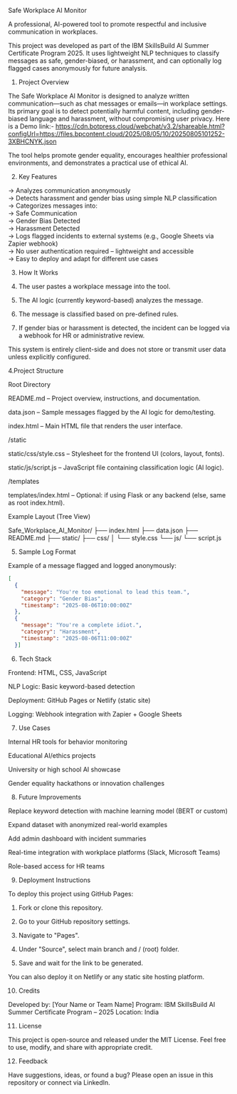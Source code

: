   Safe Workplace AI Monitor

A professional, AI-powered tool to promote respectful and inclusive communication in workplaces.

This project was developed as part of the IBM SkillsBuild AI Summer Certificate Program 2025. It uses lightweight NLP techniques to classify messages as safe, gender-biased, or harassment, and can optionally log flagged cases anonymously for future analysis.


1. Project Overview

The Safe Workplace AI Monitor is designed to analyze written communication—such as chat messages or emails—in workplace settings. Its primary goal is to detect potentially harmful content, including gender-biased language and harassment, without compromising user privacy.
Here is a Demo link:- https://cdn.botpress.cloud/webchat/v3.2/shareable.html?configUrl=https://files.bpcontent.cloud/2025/08/05/10/20250805101252-3XBHCNYK.json

The tool helps promote gender equality, encourages healthier professional environments, and demonstrates a practical use of ethical AI.


 2. Key Features

-> Analyzes communication anonymously  
-> Detects harassment and gender bias using simple NLP classification  
-> Categorizes messages into:  
  -> Safe Communication  
  -> Gender Bias Detected  
  -> Harassment Detected  
-> Logs flagged incidents to external systems (e.g., Google Sheets via Zapier webhook)  
-> No user authentication required – lightweight and accessible  
-> Easy to deploy and adapt for different use cases  


 3. How It Works

1. The user pastes a workplace message into the tool.  
2. The AI logic (currently keyword-based) analyzes the message.  
3. The message is classified based on pre-defined rules.  
4. If gender bias or harassment is detected, the incident can be logged via a webhook for HR or administrative review.  

This system is entirely client-side and does not store or transmit user data unless explicitly configured.


4.Project Structure

Root Directory

README.md – Project overview, instructions, and documentation.

data.json – Sample messages flagged by the AI logic for demo/testing.

index.html – Main HTML file that renders the user interface.


/static

static/css/style.css – Stylesheet for the frontend UI (colors, layout, fonts).

static/js/script.js – JavaScript file containing classification logic (AI logic).


/templates

templates/index.html – Optional: if using Flask or any backend (else, same as root index.html).

Example Layout (Tree View)

Safe_Workplace_AI_Monitor/
├── index.html
├── data.json
├── README.md
├── static/
    ├── css/
    │   └── style.css
    └── js/
        └── script.js


5. Sample Log Format

Example of a message flagged and logged anonymously:

```json
[
  {
    "message": "You're too emotional to lead this team.",
    "category": "Gender Bias",
    "timestamp": "2025-08-06T10:00:00Z"
  },
  {
    "message": "You're a complete idiot.",
    "category": "Harassment",
    "timestamp": "2025-08-06T11:00:00Z"
  }]
```

6. Tech Stack

Frontend: HTML, CSS, JavaScript

NLP Logic: Basic keyword-based detection

Deployment: GitHub Pages or Netlify (static site)

Logging: Webhook integration with Zapier + Google Sheets


7. Use Cases

Internal HR tools for behavior monitoring

Educational AI/ethics projects

University or high school AI showcase

Gender equality hackathons or innovation challenges


8. Future Improvements

Replace keyword detection with machine learning model (BERT or custom)

Expand dataset with anonymized real-world examples

Add admin dashboard with incident summaries

Real-time integration with workplace platforms (Slack, Microsoft Teams)

Role-based access for HR teams


9. Deployment Instructions

To deploy this project using GitHub Pages:

1. Fork or clone this repository.


2. Go to your GitHub repository settings.


3. Navigate to "Pages".


4. Under "Source", select main branch and / (root) folder.


5. Save and wait for the link to be generated.



You can also deploy it on Netlify or any static site hosting platform.


10. Credits

Developed by: [Your Name or Team Name]
Program: IBM SkillsBuild AI Summer Certificate Program – 2025
Location: India



11. License

This project is open-source and released under the MIT License.
Feel free to use, modify, and share with appropriate credit.


12. Feedback

Have suggestions, ideas, or found a bug?
Please open an issue in this repository or connect via LinkedIn.

